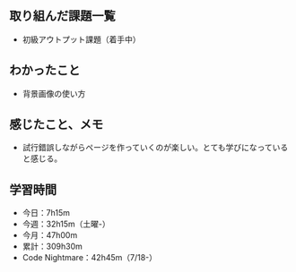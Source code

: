 ## 取り組んだ課題一覧
- 初級アウトプット課題（着手中）
## わかったこと
- 背景画像の使い方
## 感じたこと、メモ
- 試行錯誤しながらページを作っていくのが楽しい。とても学びになっていると感じる。
## 学習時間
- 今日：7h15m
- 今週：32h15m（土曜-）
- 今月：47h00m
- 累計：309h30m
- Code Nightmare：42h45m（7/18-）
